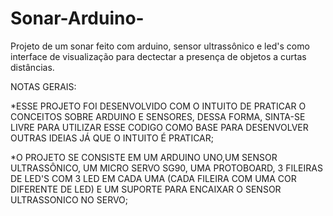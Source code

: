 # Sonar-Arduino-
Projeto de um sonar feito com arduino, sensor ultrassônico e led's como interface de visualização para dectectar a presença de objetos a curtas distâncias. 

NOTAS GERAIS:

*ESSE PROJETO FOI DESENVOLVIDO COM O INTUITO DE PRATICAR O CONCEITOS SOBRE ARDUINO E SENSORES, DESSA FORMA, SINTA-SE LIVRE PARA UTILIZAR ESSE CODIGO COMO BASE PARA DESENVOLVER OUTRAS IDEIAS
 JÁ QUE O INTUITO É PRATICAR;
 
 *O PROJETO SE CONSISTE EM UM ARDUINO UNO,UM SENSOR ULTRASSÔNICO, UM MICRO SERVO SG90, UMA PROTOBOARD, 3 FILEIRAS DE LED'S COM 3 LED EM CADA UMA (CADA FILEIRA COM UMA COR DIFERENTE DE LED) E 
 UM SUPORTE PARA ENCAIXAR O SENSOR ULTRASSONICO NO SERVO;
 
